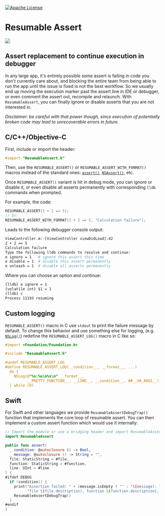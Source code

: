 [![Apache
License](https://img.shields.io/github/license/google/resumable-assert.svg)](LICENSE)

# Resumable Assert

![](https://gist.githubusercontent.com/shoumikhin/56ca2bf71e6b469d71488a50eb9f293b/raw/cd35d010d91c15c8f884091ab26c46e79f137463/demo.gif)

## Assert replacement to continue execution in debugger

In any large app, it's entirely possible some assert is failing in code you
don't currently care about, and blocking the entire team from being able to run
the app until the issue is fixed is not the best workflow. So we usually end up
moving the execution marker past the assert line in IDE or debugger, or even
comment the assert out, recompile and relaunch. With `ResumableAssert`, you can
finally ignore or disable asserts that you are not interested in.

_Disclaimer: be careful with that power though, since execution of potentially
broken code may lead to unrecoverable errors in future._

## C/C++/Objective-C

First, include or import the header:

```objectivec
#import "ResumableAssert.h"
```

Then, use the `RESUMABLE_ASSERT()` or `RESUMABLE_ASSERT_WITH_FORMAT()` macros
instead of the standard ones:
[`assert()`](http://en.cppreference.com/w/c/error/assert),
[`NSAssert()`](https://developer.apple.com/documentation/foundation/nsassert),
etc.

Once `RESUMABLE_ASSERT()` variant is hit in debug mode, you can ignore or
disable it, or even disable all asserts permanently with corresponding `lldb`
commands when prompted.

For example, the code:

```c
RESUMABLE_ASSERT(2 + 2 == 5);
// Or:
RESUMABLE_ASSERT_WITH_FORMAT(2 + 2 == 5, "Calculation failure");
```

Leads to the following debugger console output:

```sh
ViewController.m:-[ViewController viewDidLoad]:42
2 + 2 == 5
Calculation failure
Type the following lldb commands to resolve and continue:
e ignore = 1   # ignore this assert this time
e disable = 1  # disable this assert permanently
e unleash = 1  # disable all asserts permanently
```

Where you can choose an option and continue:

```sh
(lldb) e ignore = 1
(volatile int) $1 = 1
(lldb) c
Process 11193 resuming
```

## Custom logging

`RESUMABLE_ASSERT()` macro in C use `stdout` to print the failure message by
default. To change this behavior and use something else for logging,
(e.g. [`NSLog()`](https://developer.apple.com/documentation/foundation/1395275-nslog))
redefine the `RESUMABLE_ASSERT_LOG()` macro in C like so:

```objectivec
#import <Foundation/Foundation.h>

#include "ResumableAssert.h"

#undef RESUMABLE_ASSERT_LOG
#define RESUMABLE_ASSERT_LOG(__condition__, __format__, ...)            \
  do {                                                                  \
    NSLog(@"%s:%u\n%s\n" __format__,                                    \
          __PRETTY_FUNCTION__, __LINE__, __condition__, ##__VA_ARGS__); \
  } while (0)
```

## Swift

For Swift and other languages we provide `ResumableAssertDebugTrap()`
function that implements the core loop of resumable assert. You can then
implement a custom assert function which would use it internally:

```swift
// Import the module or use a bridging header and import ResumableAssert.h
import ResumableAssert

public func assert(
  _ condition: @autoclosure () -> Bool,
  _ message: @autoclosure () -> String = "",
  file: StaticString = #file,
  function: StaticString = #function,
  line: UInt = #line
) {
#ifdef DEBUG
  if !condition() {
    print("Assertion failed: " + (message.isEmpty ? "" : "\(message): ") +
          "file \(file.description), function \(function.description), line \(line)")
    ResumableAssertDebugTrap()
  }
#endif
}
```
